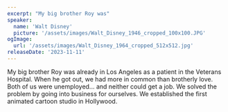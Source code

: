 ```yaml
---
excerpt: "My big brother Roy was"
speaker:
  name: 'Walt Disney'
  picture: '/assets/images/Walt_Disney_1946_cropped_100x100.JPG'
ogImage:
  url: '/assets/images/Walt_Disney_1964_cropped_512x512.jpg'
releaseDate: '2023-11-11'
---
```


My big brother Roy was already in Los Angeles as a patient in the Veterans Hospital. When he got out, we had more in common than brotherly love. Both of us were unemployed... and neither could get a job. We solved the problem by going into business for ourselves. We established the first animated cartoon studio in Hollywood.
